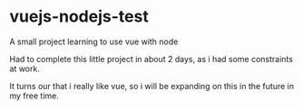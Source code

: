 # vuejs-nodejs-test
A small project learning to use vue with node

Had to complete this little project in about 2 days, as i had some constraints at work.

It turns our that i really like vue, so i will be expanding on this in the future in my free time.
